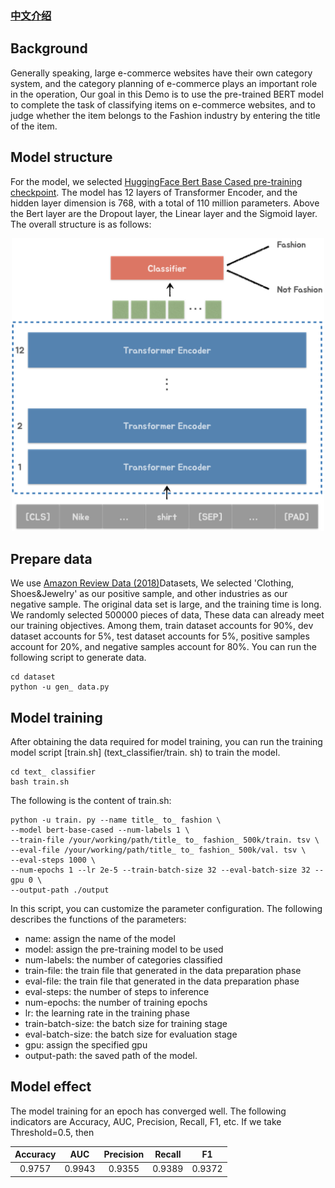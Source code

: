 ### [中文介绍](README-CN.md)


## Background

Generally speaking, large e-commerce websites have their own category system, and the category planning of e-commerce plays an important role in the operation,
Our goal in this Demo is to use the pre-trained BERT model to complete the task of classifying items on e-commerce websites, and to judge whether the item belongs to the Fashion industry by entering the title of the item.

## Model structure


For the model, we selected [HuggingFace Bert Base Cased pre-training checkpoint](https://huggingface.co/bert-base-cased).
The model has 12 layers of Transformer Encoder, and the hidden layer dimension is 768, with a total of 110 million parameters.
Above the Bert layer are the Dropout layer, the Linear layer and the Sigmoid layer. The overall structure is as follows:

<div align=center>
<img src="../../docs/images/title_to_fashion.PNG" alt="title_to_fish architecture" width="500">
</div>

## Prepare data

We use [Amazon Review Data (2018)](https://nijianmo.github.io/amazon/)Datasets,
We selected 'Clothing, Shoes&Jewelry' as our positive sample, and other industries as our negative sample.
The original data set is large, and the training time is long. We randomly selected 500000 pieces of data,
These data can already meet our training objectives. Among them, train dataset accounts for 90%, dev dataset accounts for 5%, test dataset accounts for 5%, positive samples account for 20%, and negative samples account for 80%.
You can run the following script to generate data.

```
cd dataset
python -u gen_ data.py
```

## Model training

After obtaining the data required for model training, you can run the training model script [train.sh] (text_classifier/train. sh) to train the model.

```
cd text_ classifier
bash train.sh
```

The following is the content of train.sh:

```
python -u train. py --name title_ to_ fashion \
--model bert-base-cased --num-labels 1 \
--train-file /your/working/path/title_ to_ fashion_ 500k/train. tsv \
--eval-file /your/working/path/title_ to_ fashion_ 500k/val. tsv \
--eval-steps 1000 \
--num-epochs 1 --lr 2e-5 --train-batch-size 32 --eval-batch-size 32 --gpu 0 \
--output-path ./output
```

In this script, you can customize the parameter configuration. The following describes the functions of the parameters:
+ name: assign the name of the model
+ model: assign the pre-training model to be used
+ num-labels: the number of categories classified
+ train-file: the train file that generated in the data preparation phase
+ eval-file: the train file that generated in the data preparation phase
+ eval-steps: the number of steps to inference
+ num-epochs: the number of training epochs
+ lr: the learning rate in the training phase
+ train-batch-size: the batch size for training stage
+ eval-batch-size: the batch size for evaluation stage
+ gpu: assign the specified gpu
+ output-path: the saved path of the model.

## Model effect
The model training for an epoch has converged well. The following indicators are Accuracy, AUC, Precision, Recall, F1, etc. If we take Threshold=0.5, then

| Accuracy |  AUC   | Precision | Recall |   F1   |
|:--------:|:------:|:---------:|:------:|:------:|
|  0.9757  | 0.9943 |  0.9355   | 0.9389 | 0.9372 |